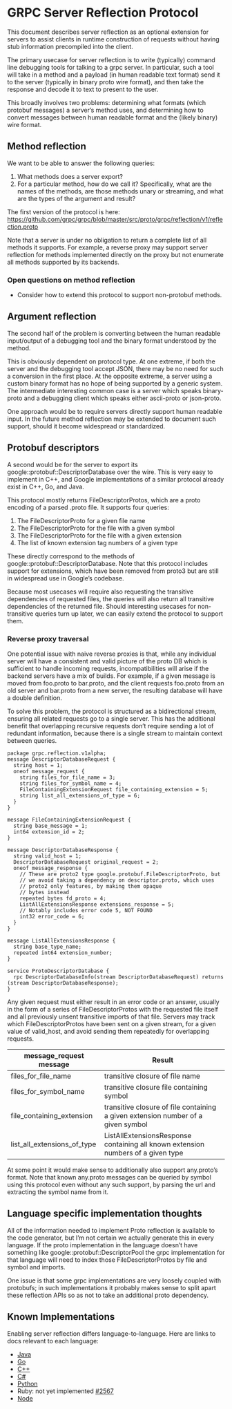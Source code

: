 GRPC Server Reflection Protocol
===============================

This document describes server reflection as an optional extension for servers
to assist clients in runtime construction of requests without having stub
information precompiled into the client.

The primary usecase for server reflection is to write (typically) command line
debugging tools for talking to a grpc server. In particular, such a tool will
take in a method and a payload (in human readable text format) send it to the
server (typically in binary proto wire format), and then take the response and
decode it to text to present to the user.

This broadly involves two problems: determining what formats (which protobuf
messages) a server’s method uses, and determining how to convert messages
between human readable format and the (likely binary) wire format.

## Method reflection

We want to be able to answer the following queries:
 1. What methods does a server export?
 2. For a particular method, how do we call it?
Specifically, what are the names of the methods, are those methods unary or
streaming, and what are the types of the argument and result?

The first version of the protocol is here:
https://github.com/grpc/grpc/blob/master/src/proto/grpc/reflection/v1/reflection.proto

Note that a server is under no obligation to return a complete list of all
methods it supports. For example, a reverse proxy may support server reflection
for methods implemented directly on the proxy but not enumerate all methods
supported by its backends.

### Open questions on method reflection
 * Consider how to extend this protocol to support non-protobuf methods.

## Argument reflection
The second half of the problem is converting between the human readable
input/output of a debugging tool and the binary format understood by the
method.

This is obviously dependent on protocol type. At one extreme, if both the
server and the debugging tool accept JSON, there may be no need for such a
conversion in the first place. At the opposite extreme, a server using a custom
binary format has no hope of being supported by a generic system. The
intermediate interesting common case is a server which speaks binary-proto and
a debugging client which speaks either ascii-proto or json-proto.

One approach would be to require servers directly support human readable input.
In the future method reflection may be extended to document such support,
should it become widespread or standardized.

## Protobuf descriptors

A second would be for the server to export its
google::protobuf::DescriptorDatabase over the wire. This is very easy to
implement in C++, and Google implementations of a similar protocol already
exist in C++, Go, and Java.

This protocol mostly returns FileDescriptorProtos, which are a proto encoding
of a parsed .proto file. It supports four queries:
 1. The FileDescriptorProto for a given file name
 2. The FileDescriptorProto for the file with a given symbol
 3. The FileDescriptorProto for the file with a given extension
 4. The list of known extension tag numbers of a given type

These directly correspond to the methods of
google::protobuf::DescriptorDatabase. Note that this protocol includes support
for extensions, which have been removed from proto3 but are still in widespread
use in Google’s codebase.

Because most usecases will require also requesting the transitive dependencies
of requested files, the queries will also return all transitive dependencies of
the returned file. Should interesting usecases for non-transitive queries turn
up later, we can easily extend the protocol to support them.

### Reverse proxy traversal

One potential issue with naive reverse proxies is that, while any individual
server will have a consistent and valid picture of the proto DB which is
sufficient to handle incoming requests, incompatibilities will arise if the
backend servers have a mix of builds. For example, if a given message is moved
from foo.proto to bar.proto, and the client requests foo.proto from an old
server and bar.proto from a new server, the resulting database will have a
double definition.

To solve this problem, the protocol is structured as a bidirectional stream,
ensuring all related requests go to a single server. This has the additional
benefit that overlapping recursive requests don’t require sending a lot of
redundant information, because there is a single stream to maintain context
between queries.

```
package grpc.reflection.v1alpha;
message DescriptorDatabaseRequest {
  string host = 1;
  oneof message_request {
    string files_for_file_name = 3;
    string files_for_symbol_name = 4;
    FileContainingExtensionRequest file_containing_extension = 5;
    string list_all_extensions_of_type = 6;
  }
}

message FileContainingExtensionRequest {
  string base_message = 1;
  int64 extension_id = 2;
}

message DescriptorDatabaseResponse {
  string valid_host = 1;
  DescriptorDatabaseRequest original_request = 2;
  oneof message_response {
    // These are proto2 type google.protobuf.FileDescriptorProto, but
    // we avoid taking a dependency on descriptor.proto, which uses
    // proto2 only features, by making them opaque
    // bytes instead
    repeated bytes fd_proto = 4;
    ListAllExtensionsResponse extensions_response = 5;
    // Notably includes error code 5, NOT FOUND
    int32 error_code = 6;
  }
}

message ListAllExtensionsResponse {
  string base_type_name;
  repeated int64 extension_number;
}

service ProtoDescriptorDatabase {
  rpc DescriptorDatabaseInfo(stream DescriptorDatabaseRequest) returns (stream DescriptorDatabaseResponse);
}
```

Any given request must either result in an error code or an answer, usually in
the form of a  series of FileDescriptorProtos with the requested file itself
and all previously unsent transitive imports of that file. Servers may track
which FileDescriptorProtos have been sent on a given stream, for a given value
of valid_host, and avoid sending them repeatedly for overlapping requests.

| message_request message     | Result                                          |
| --------------------------- | ----------------------------------------------- |
| files_for_file_name         | transitive closure of file name                 |
| files_for_symbol_name       | transitive closure file containing symbol       |
| file_containing_extension   | transitive closure of file containing a given extension number of a given symbol |
| list_all_extensions_of_type | ListAllExtensionsResponse containing all known extension numbers of a given type |

At some point it would make sense to additionally also support any.proto’s
format. Note that known any.proto messages can be queried by symbol using this
protocol even without any such support, by parsing the url and extracting the
symbol name from it.

## Language specific implementation thoughts
All of the information needed to implement Proto reflection is available to the
code generator, but I’m not certain we actually generate this in every
language. If the proto implementation in the  language doesn’t have something
like google::protobuf::DescriptorPool the grpc implementation for that language
will need to index those FileDescriptorProtos by file and symbol and imports.

One issue is that some grpc implementations are very loosely coupled with
protobufs; in such implementations it probably makes sense to split apart these
reflection APIs so as not to take an additional proto dependency.

## Known Implementations

Enabling server reflection differs language-to-language. Here are links to docs relevant to
each language:

- [Java](https://github.com/grpc/grpc-java/blob/master/documentation/server-reflection-tutorial.md#enable-server-reflection)
- [Go](https://github.com/grpc/grpc-go/blob/master/Documentation/server-reflection-tutorial.md#enable-server-reflection)
- [C++](https://grpc.io/grpc/cpp/md_doc_server_reflection_tutorial.html)
- [C#](https://learn.microsoft.com/en-us/aspnet/core/grpc/test-tools#set-up-grpc-reflection)
- [Python](https://github.com/grpc/grpc/blob/master/doc/python/server_reflection.md)
- Ruby: not yet implemented [#2567](https://github.com/grpc/grpc/issues/2567)
- [Node](https://github.com/grpc/grpc-node/tree/master/packages/grpc-reflection)
